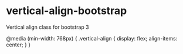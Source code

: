 # vertical-align-bootstrap
Vertical align class for bootstrap 3


@media (min-width: 768px) { 
    .vertical-align {
        display: flex;
        align-items: center;
    }
}
